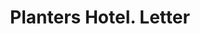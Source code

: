 ---
doi: 10.7916/D8WM2RGF
date_other: '1898'
date_other_textual: '1898'
form: correspondence
genre:
- Letters (correspondence)
name:
- Planters Hotel
object_in_context_url: https://biggert.cul.columbia.edu/items/view/ave_biggert_00720
subject_hierarchical_geographic:
- St. Louis, Missouri, United States
subject_name:
- Planters Hotel
title: Planters Hotel. Letter
sort_title: Planters Hotel. Letter
call_number: ave_biggert_00720
coordinates:
- 38.62722222222222,-90.19777777777779
pid: ave_biggert_00720
identifiers: ave_biggert_00720
thumbnail: https://derivativo-2.library.columbia.edu/iiif/2/ldpd:345504/full/!256,256/0/native.jpg
permalink: "/biggert/ave_biggert_00720/"
layout: iiif-image-page
---